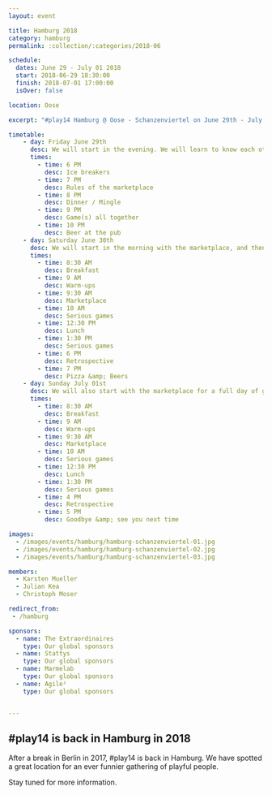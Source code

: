 ```yaml
---
layout: event

title: Hamburg 2018
category: hamburg
permalink: :collection/:categories/2018-06

schedule:
  dates: June 29 - July 01 2018
  start: 2018-06-29 18:30:00
  finish: 2018-07-01 17:00:00
  isOver: false

location: Oose

excerpt: "#play14 Hamburg @ Oose - Schanzenviertel on June 29th - July 1st 2018"

timetable:
    - day: Friday June 29th
      desc: We will start in the evening. We will learn to know each other and share a nice dinner all together.
      times:
        - time: 6 PM
          desc: Ice breakers
        - time: 7 PM
          desc: Rules of the marketplace
        - time: 8 PM
          desc: Dinner / Mingle
        - time: 9 PM
          desc: Game(s) all together
        - time: 10 PM
          desc: Beer at the pub
    - day: Saturday June 30th
      desc: We will start in the morning with the marketplace, and then we will play games all day long.
      times:
        - time: 8:30 AM
          desc: Breakfast
        - time: 9 AM
          desc: Warm-ups
        - time: 9:30 AM
          desc: Marketplace
        - time: 10 AM
          desc: Serious games
        - time: 12:30 PM
          desc: Lunch
        - time: 1:30 PM
          desc: Serious games
        - time: 6 PM
          desc: Retrospective
        - time: 7 PM
          desc: Pizza &amp; Beers
    - day: Sunday July 01st
      desc: We will also start with the marketplace for a full day of games. Whoever needs to catch a plane can leave earlier.
      times:
        - time: 8:30 AM
          desc: Breakfast
        - time: 9 AM
          desc: Warm-ups
        - time: 9:30 AM
          desc: Marketplace
        - time: 10 AM
          desc: Serious games
        - time: 12:30 PM
          desc: Lunch
        - time: 1:30 PM
          desc: Serious games
        - time: 4 PM
          desc: Retrospective
        - time: 5 PM
          desc: Goodbye &amp; see you next time

images:
  - /images/events/hamburg/hamburg-schanzenviertel-01.jpg
  - /images/events/hamburg/hamburg-schanzenviertel-02.jpg
  - /images/events/hamburg/hamburg-schanzenviertel-03.jpg

members:
  - Karsten Mueller
  - Julian Kea
  - Christoph Moser

redirect_from:
 - /hamburg

sponsors:
  - name: The Extraordinaires
    type: Our global sponsors
  - name: Stattys
    type: Our global sponsors
  - name: Marmelab
    type: Our global sponsors
  - name: Agile²
    type: Our global sponsors


---
```


## #play14 is back in Hamburg in 2018

After a break in Berlin in 2017, #play14 is back in Hamburg.
We have spotted a great location for an ever funnier gathering of playful people.

Stay tuned for more information.